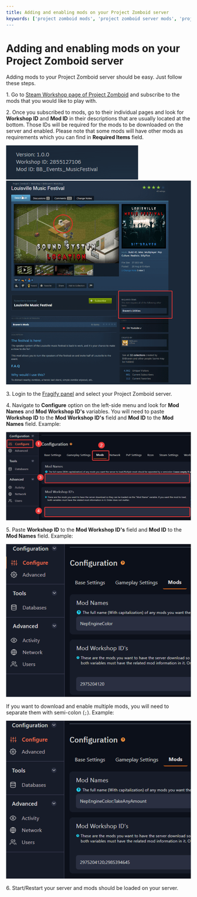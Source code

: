 ```yaml
---
title: Adding and enabling mods on your Project Zomboid server
keywords: ['project zomboid mods', 'project zomboid server mods', 'project zomboid server setup mods, 'project zomboid server enable mods']
---
```


# Adding and enabling mods on your Project Zomboid server

Adding mods to your Project Zomboid server should be easy. Just follow these steps.

1\. Go to [Steam Workshop page of Project Zomboid](https://steamcommunity.com/app/108600/workshop) and subscribe to the mods that you would like to play with.

2\. Once you subscribed to mods, go to their individual pages and look for **Workshop ID** and **Mod ID** in their descriptions that are usually located at the bottom. Those IDs will be required for the mods to be downloaded on the server and enabled.
Please note that some mods will have other mods as requirements which you can find in **Required Items** field.

![Workshop Mod](images/workshop-mod.png)
![Required Itens](images/required-items.png)

3\. Login to the [Fragify panel](https://panel.fragify.net/auth/login) and select your Project Zomboid server.
    
4\. Navigate to **Configure** option on the left-side menu and look for **Mod Names** and **Mod Workshop ID's** variables. You will need to paste **Workshop ID** to the **Mod Workshop ID's** field and **Mod ID** to the **Mod Names** field.
Example:

![Mod Variables](images/mod-variables.png)

5\. Paste **Workshop ID** to the **Mod Workshop ID's** field and **Mod ID** to the **Mod Names** field.
Example:

![Example](images/example-mods.png)

If you want to download and enable multiple mods, you will need to separate them with semi-colon (`;`). Example:

![Example](images/example-multiple-mods.png)

6\.  Start/Restart your server and mods should be loaded on your server.